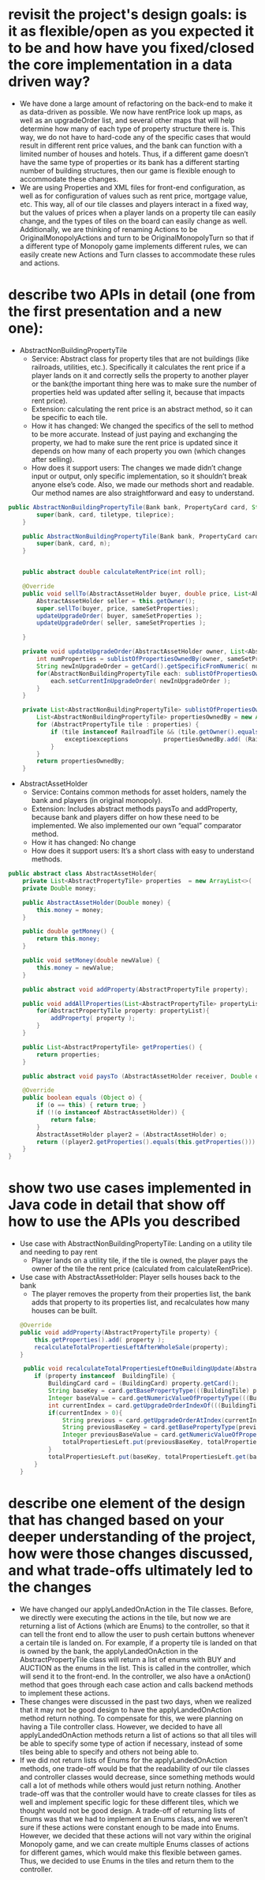 # revisit the project's design goals: is it as flexible/open as you expected it to be and how have you fixed/closed the core implementation in a data driven way?
- We have done a large amount of refactoring on the back-end to make it as data-driven as possible. We now have rentPrice look up maps, as well as an upgradeOrder list, and several other maps that will help determine how many of each type of property structure there is. This way, we do not have to hard-code any of the specific cases that would result in different rent price values, and the bank can function with a limited number of houses and hotels. Thus, if a different game doesn’t have the same type of properties or its bank has a different starting number of building structures, then our game is flexible enough to accommodate these changes.
- We are using Properties and XML files for front-end configuration, as well as for configuration of values such as rent price, mortgage value, etc. This way, all of our tile classes and players interact in a fixed way, but the values of prices when a player lands on a property tile can easily change, and the types of tiles on the board can easily change as well. Additionally, we are thinking of renaming Actions to be OriginalMonopolyActions and turn to be OriginalMonopolyTurn so that if a different type of Monopoly game implements different rules, we can easily create new Actions and Turn classes to accommodate these rules and actions. 
# describe two APIs in detail (one from the first presentation and a new one):
- AbstractNonBuildingPropertyTile
    * Service: Abstract class for property tiles that are not buildings (like railroads, utilities, etc.). Specifically it calculates the rent price if a player lands on it and correctly sells the property to another player or the bank(the important thing here was to make sure the number of properties held was updated after selling it, because that impacts rent price).
    * Extension: calculating the rent price is an abstract method, so it can be specific to each tile.
    * How it has changed: We changed the specifics of the sell to method to be more accurate. Instead of just paying and exchanging the property, we had to make sure the rent price is updated since it depends on how many of each property you own (which changes after selling).
    * How does it support users: The changes we made didn’t change input or output, only specific implementation, so it shouldn’t break anyone else’s code. Also, we made our methods short and readable. Our method names are also straightforward and easy to understand.

```java
public AbstractNonBuildingPropertyTile(Bank bank, PropertyCard card, String tiletype, double tileprice) {
        super(bank, card, tiletype, tileprice);
    }

    public AbstractNonBuildingPropertyTile(Bank bank, PropertyCard card, Element n){
        super(bank, card, n);
    }


    public abstract double calculateRentPrice(int roll);

    @Override
    public void sellTo(AbstractAssetHolder buyer, double price, List<AbstractPropertyTile> sameSetProperties) {
        AbstractAssetHolder seller = this.getOwner();
        super.sellTo(buyer, price, sameSetProperties);
        updateUpgradeOrder( buyer, sameSetProperties );
        updateUpgradeOrder( seller, sameSetProperties );

    }

    private void updateUpgradeOrder(AbstractAssetHolder owner, List<AbstractPropertyTile> sameSetProperties) {
        int numProperties = sublistOfPropertiesOwnedBy(owner, sameSetProperties ).size();
        String newInUpgradeOrder = getCard().getSpecificFromNumeric( numProperties );
        for(AbstractNonBuildingPropertyTile each: sublistOfPropertiesOwnedBy(owner, sameSetProperties )){
            each.setCurrentInUpgradeOrder( newInUpgradeOrder );
        }
    }

    private List<AbstractNonBuildingPropertyTile> sublistOfPropertiesOwnedBy(AbstractAssetHolder owner, List<AbstractPropertyTile> properties) {
        List<AbstractNonBuildingPropertyTile> propertiesOwnedBy = new ArrayList<>();
        for (AbstractPropertyTile tile : properties) {
            if (tile instanceof RailroadTile && (tile.getOwner().equals(owner))) {
                exceptioexceptions          propertiesOwnedBy.add( (RailroadTile) tile );
            }
        }
        return propertiesOwnedBy;
    }
```


- AbstractAssetHolder
    * Service: Contains common methods for asset holders, namely the bank and players (in original monopoly). 
    * Extension: Includes abstract methods paysTo and addProperty, because bank and players differ on how these need to be implemented. We also implemented our own “equal” comparator method. 
    * How it has changed: No change
    * How does it support users: It’s a short class with easy to understand methods.

```java
public abstract class AbstractAssetHolder{
    private List<AbstractPropertyTile> properties  = new ArrayList<>(  );
    private Double money;

    public AbstractAssetHolder(Double money) {
        this.money = money;
    }

    public double getMoney() {
        return this.money;
    }

    public void setMoney(double newValue) {
        this.money = newValue;
    }

    public abstract void addProperty(AbstractPropertyTile property);

    public void addAllProperties(List<AbstractPropertyTile> propertyList){
        for(AbstractPropertyTile property: propertyList){
            addProperty( property );
        }
    }

    public List<AbstractPropertyTile> getProperties() {
        return properties;
    }

    public abstract void paysTo (AbstractAssetHolder receiver, Double debt);

    @Override
    public boolean equals (Object o) {
        if (o == this) { return true; }
        if (!(o instanceof AbstractAssetHolder)) {
            return false;
        }
        AbstractAssetHolder player2 = (AbstractAssetHolder) o;
        return ((player2.getProperties().equals(this.getProperties())) && (player2.getMoney() == this.getMoney()));
    }
}
```


# show two use cases implemented in Java code in detail that show off how to use the APIs you described
- Use case with AbstractNonBuildingPropertyTile: Landing on a utility tile and needing to pay rent
    * Player lands on a utility tile, if the tile is owned, the player pays the owner of the tile the rent price (calculated from calculateRentPrice). 
- Use case with AbstractAssetHolder: Player sells houses back to the bank
    * The player removes the property from their properties list, the bank adds that property to its properties list, and recalculates how many houses can be built. 
    ```java
    @Override
    public void addProperty(AbstractPropertyTile property) {
        this.getProperties().add( property );
        recalculateTotalPropertiesLeftAfterWholeSale(property);
    }
    
     public void recalculateTotalPropertiesLeftOneBuildingUpdate(AbstractPropertyTile property) {
        if (property instanceof  BuildingTile) {
            BuildingCard card = (BuildingCard) property.getCard();
            String baseKey = card.getBasePropertyType(((BuildingTile) property).getCurrentInUpgradeOrder());
            Integer baseValue = card.getNumericValueOfPropertyType(((BuildingTile) property).getCurrentInUpgradeOrder());
            int currentIndex = card.getUpgradeOrderIndexOf(((BuildingTile) property).getCurrentInUpgradeOrder());
            if(currentIndex > 0){
                String previous = card.getUpgradeOrderAtIndex(currentIndex - 1);
                String previousBaseKey = card.getBasePropertyType(previous);
                Integer previousBaseValue = card.getNumericValueOfPropertyType(previous);
                totalPropertiesLeft.put(previousBaseKey, totalPropertiesLeft.get(previousBaseKey) + previousBaseValue);
            }
            totalPropertiesLeft.put(baseKey, totalPropertiesLeft.get(baseKey) - baseValue);
        }
    }
    ```
    
# describe one element of the design that has changed based on your deeper understanding of the project, how were those changes discussed, and what trade-offs ultimately led to the changes 
- We have changed our applyLandedOnAction in the Tile classes. Before, we directly were executing the actions in the tile, but now we are returning a list of Actions (which are Enums) to the controller, so that it can tell the front end to allow the user to push certain buttons whenever a certain tile is landed on. For example, if a property tile is landed on that is owned by the bank, the applyLandedOnAction in the AbstractPropertyTile class will return a list of enums with BUY and AUCTION as the enums in the list. This is called in the controller, which will send it to the front-end. In the controller, we also have a onAction() method that goes through each case action and calls backend methods to implement these actions. 
- These changes were discussed in the past two days, when we realized that it may not be good design to have the applyLandedOnAction method return nothing. To compensate for this, we were planning on having a Tile controller class. However, we decided to have all applyLandedOnAction methods return a list of actions so that all tiles will be able to specify some type of action if necessary, instead of some tiles being able to specify and others not being able to. 
- If we did not return lists of Enums for the applyLandedOnAction methods, one trade-off would be that the readability of our tile classes and controller classes would decrease, since something methods would call a lot of methods while others would just return nothing. Another trade-off was that the controller would have to create classes for tiles as well and  implement specific logic for these different tiles, which we thought would not be good design. A trade-off of returning lists of Enums was that we had to implement an Enums class, and we weren’t sure if these actions were constant enough to be made into Enums. However, we decided that these actions will not vary within the original Monopoly game, and we can create multiple Enums classes of actions for different games, which would make this flexible between games. Thus, we decided to use Enums in the tiles and return them to the controller. 
